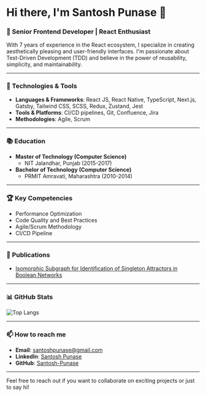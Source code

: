 # Hi there, I'm Santosh Punase 👋

### 🚀 Senior Frontend Developer | React Enthusiast

With 7 years of experience in the React ecosystem, I specialize in creating aesthetically pleasing and user-friendly interfaces. I'm passionate about Test-Driven Development (TDD) and believe in the power of reusability, simplicity, and maintainability.

---

### 🔧 Technologies & Tools

- **Languages & Frameworks**: React JS, React Native, TypeScript, Next.js, Gatsby, Tailwind CSS, SCSS, Redux, Zustand, Jest
- **Tools & Platforms**: CI/CD pipelines, Git, Confluence, Jira
- **Methodologies**: Agile, Scrum

---

### 📚 Education

- **Master of Technology (Computer Science)**
  - NIT Jalandhar, Punjab (2015-2017)
- **Bachelor of Technology (Computer Science)**
  - PRMIT Amravati, Maharashtra (2010-2014)

---

### 🏆 Key Competencies

- Performance Optimization
- Code Quality and Best Practices
- Agile/Scrum Methodology
- CI/CD Pipeline

---

### 📝 Publications

- [Isomorphic Subgraph for Identification of Singleton Attractors in Boolean Networks](https://link.springer.com/chapter/10.1007/978-981-15-0751-9_126)

---

### 📊 GitHub Stats

![Top Langs](https://github-readme-stats.vercel.app/api/top-langs/?username=Santosh-Punase&layout=compact&theme=radical)

---

### 📫 How to reach me

- **Email**: [santoshpunase@gmail.com](mailto:santoshpunase@gmail.com)
- **LinkedIn**: [Santosh Punase](https://www.linkedin.com/in/santosh-punase/)
- **GitHub**: [Santosh-Punase](https://github.com/Santosh-Punase)

---

Feel free to reach out if you want to collaborate on exciting projects or just to say hi!
